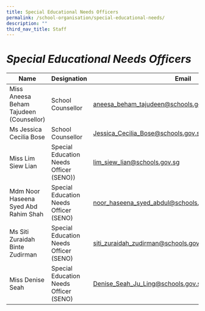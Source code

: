 ```yaml
---
title: Special Educational Needs Officers
permalink: /school-organisation/special-educational-needs/
description: ""
third_nav_title: Staff
---
```

# *Special Educational Needs Officers*

| Name 	| Designation 	| Email 	|
|---	|---	|---	|
| Miss Aneesa Beham Tajudeen (Counsellor) 	| School Counsellor 	| [aneesa_beham_tajudeen@schools.gov.sg](aneesa_beham_tajudeen@schools.gov.sg) 	|
|Ms Jessica Cecilia Bose|School Counsellor|[Jessica_Cecilia_Bose@schools.gov.sg](Jessica_Cecilia_Bose@schools.gov.sg)|
| Miss Lim Siew Lian 	| Special Education Needs Officer (SENO)) 	| [lim_siew_lian@schools.gov.sg](mailto:lim_siew_lian@schools.gov.sg) 	|
| Mdm Noor Haseena Syed Abd Rahim Shah 	| Special Education Needs Officer (SENO) 	| [noor_haseena_syed_abdul@schools.gov.sg](mailto:noor_haseena_syed_abdul@schools.gov.sg) 	|
| Ms Siti Zuraidah Binte Zudirman 	| Special Education Needs Officer (SENO) 	| [siti_zuraidah_zudirman@schools.gov.sg](mailto:siti_zuraidah_zudirman@schools.gov.sg) 	|
|Miss Denise Seah|Special Education Needs Officer (SENO)|[Denise_Seah_Ju_Ling@schools.gov.sg](Denise_Seah_Ju_Ling@schools.gov.sg)xinmin_ps@moe.edu.sg|